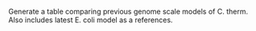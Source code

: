 Generate a table comparing previous genome scale models of C. therm. Also includes latest E. coli model as a references. 